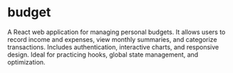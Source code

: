 # budget
A React web application for managing personal budgets. It allows users to record income and expenses, view monthly summaries, and categorize transactions. Includes authentication, interactive charts, and responsive design. Ideal for practicing hooks, global state management, and optimization.
